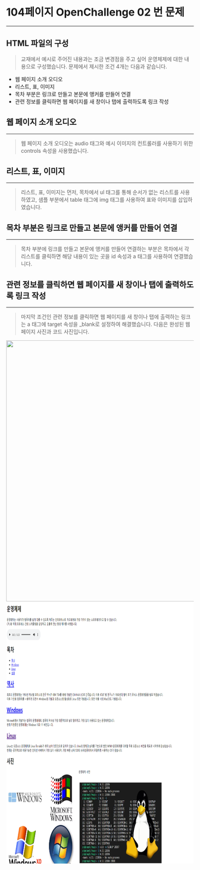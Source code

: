 # 104페이지 OpenChallenge 02 번 문제

-----------------------------

## HTML 파일의 구성

> 교재에서 예시로 주어진 내용과는 조금 변경점을 주고 싶어 운영체제에 대한 내용으로 구성했습니다.
> 문제에서 제시한 조건 4개는 다음과 같습니다.
+ 웹 페이지 소개 오디오
+ 리스트, 표, 이미지
+ 목차 부분은 링크로 만들고 본문에 앵커를 만들어 연결
+ 관련 정보를 클릭하면 웹 페이지를 새 창이나 탭에 출력하도록 링크 작성
## 웹 페이지 소개 오디오
-----------------------------
> 웹 페이지 소개 오디오는 audio 태그와 예시 이미지의 컨트롤러를 사용하기 위한 controls 속성을 사용했습니다.
## 리스트, 표, 이미지
-----------------------------
> 리스트, 표, 이미지는 먼저, 목차에서 ul 태그를 통해 순서가 없는 리스트를 사용하였고, 샘플 부분에서 table 태그에 img 태그를 사용하여 표와 이미지를 삽입하였습니다.
## 목차 부분은 링크로 만들고 본문에 앵커를 만들어 연결
-----------------------------
> 목차 부분에 링크를 만들고 본문에 앵커를 만들어 연결하는 부분은 목차에서 각 리스트를 클릭하면 해당 내용이 있는 곳을 id 속성과 a 태그를 사용하여 연결했습니다.
## 관련 정보를 클릭하면 웹 페이지를 새 창이나 탭에 출력하도록 링크 작성
-----------------------------
> 마지막 조건인 관련 정보를 클릭하면 웹 페이지를 새 창이나 탭에 출력하는 링크는 a 태그에 target 속성을 _blank로 설정하여 해결했습니다.
> 다음은 완성된 웹페이지 사진과 코드 사진입니다.

<img src="./image/p104번.png" width="1000" height="700">
<img src="./image/p104번결과.png" width="1000" height="700">